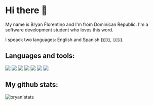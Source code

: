 
# Hi there 	:wave:

My name is Bryan Florentino and I'm from Dominican Republic. I'm a software development student who loves this word.

I speack two languages: English and Spanish (:dominican_republic:, :us:).

## Languages and tools: 

<a href="https://icons8.com/icon/13441/python"><img src="https://img.icons8.com/color/48/000000/python--v1.png"/></a>
<a href="https://icons8.com/icon/45490/c-sharp-logo-2"><img src="https://img.icons8.com/color/48/000000/c-sharp-logo-2.png"/></a>
<a href="https://icons8.com/icon/9nLaR5KFGjN0/mysql-logo"><img src="https://img.icons8.com/fluency/48/000000/mysql-logo.png"/></a>
<a href="https://icons8.com/icon/laYYF3dV0Iew/microsoft-sql-server"><img src="https://img.icons8.com/color/48/000000/microsoft-sql-server.png"/></a>
<a href="https://icons8.com/icon/20906/git"><img src="https://img.icons8.com/color/48/000000/git.png"/></a>
<a href="https://icons8.com/icon/12599/github"><img src="https://img.icons8.com/ios-filled/50/000000/github.png"/></a>
<a href="https://icons8.com/icon/0OQR1FYCuA9f/visual-studio-code-2019"><img src="https://img.icons8.com/fluency/48/000000/visual-studio-code-2019.png"/></a>
  
  
## My github stats:

![bryan'stats](https://github-readme-stats.vercel.app/api?username=bflorentino&show_icons=true&theme=dark)

